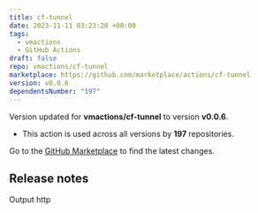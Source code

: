 ```yaml
---
title: cf-tunnel
date: 2023-11-11 03:23:20 +00:00
tags:
  - vmactions
  - GitHub Actions
draft: false
repo: vmactions/cf-tunnel
marketplace: https://github.com/marketplace/actions/cf-tunnel
version: v0.0.6
dependentsNumber: "197"
---
```



Version updated for **vmactions/cf-tunnel** to version **v0.0.6**.
- This action is used across all versions by **197** repositories.

Go to the [GitHub Marketplace](https://github.com/marketplace/actions/cf-tunnel) to find the latest changes.

## Release notes

Output http
